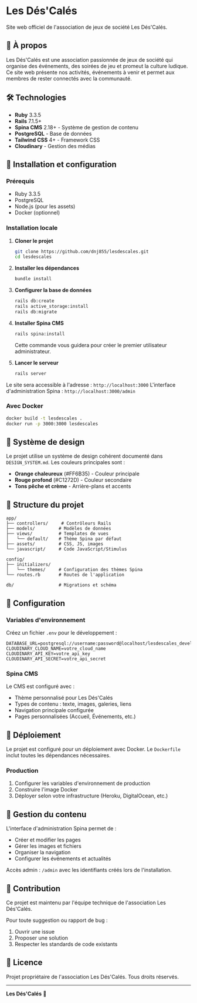 # Les Dés'Calés

Site web officiel de l'association de jeux de société Les Dés'Calés.

## 🎲 À propos

Les Dés'Calés est une association passionnée de jeux de société qui organise des événements, des soirées de jeu et promeut la culture ludique. Ce site web présente nos activités, événements à venir et permet aux membres de rester connectés avec la communauté.

## 🛠 Technologies

- **Ruby** 3.3.5
- **Rails** 7.1.5+
- **Spina CMS** 2.18+ - Système de gestion de contenu
- **PostgreSQL** - Base de données
- **Tailwind CSS** 4+ - Framework CSS
- **Cloudinary** - Gestion des médias

## 🚀 Installation et configuration

### Prérequis

- Ruby 3.3.5
- PostgreSQL
- Node.js (pour les assets)
- Docker (optionnel)

### Installation locale

1. **Cloner le projet**
   ```bash
   git clone https://github.com/dnj855/lesdescales.git
   cd lesdescales
   ```

2. **Installer les dépendances**
   ```bash
   bundle install
   ```

3. **Configurer la base de données**
   ```bash
   rails db:create
   rails active_storage:install
   rails db:migrate
   ```

4. **Installer Spina CMS**
   ```bash
   rails spina:install
   ```
   
   Cette commande vous guidera pour créer le premier utilisateur administrateur.

5. **Lancer le serveur**
   ```bash
   rails server
   ```

Le site sera accessible à l'adresse : `http://localhost:3000`
L'interface d'administration Spina : `http://localhost:3000/admin`

### Avec Docker

```bash
docker build -t lesdescales .
docker run -p 3000:3000 lesdescales
```

## 🎨 Système de design

Le projet utilise un système de design cohérent documenté dans `DESIGN_SYSTEM.md`. Les couleurs principales sont :

- **Orange chaleureux** (#FF6B35) - Couleur principale
- **Rouge profond** (#C1272D) - Couleur secondaire
- **Tons pêche et crème** - Arrière-plans et accents

## 📁 Structure du projet

```
app/
├── controllers/     # Contrôleurs Rails
├── models/         # Modèles de données
├── views/          # Templates de vues
│   └── default/    # Thème Spina par défaut
├── assets/         # CSS, JS, images
└── javascript/     # Code JavaScript/Stimulus

config/
├── initializers/
│   └── themes/     # Configuration des thèmes Spina
└── routes.rb       # Routes de l'application

db/                 # Migrations et schéma
```

## 🔧 Configuration

### Variables d'environnement

Créez un fichier `.env` pour le développement :

```env
DATABASE_URL=postgresql://username:password@localhost/lesdescales_development
CLOUDINARY_CLOUD_NAME=votre_cloud_name
CLOUDINARY_API_KEY=votre_api_key
CLOUDINARY_API_SECRET=votre_api_secret
```

### Spina CMS

Le CMS est configuré avec :
- Thème personnalisé pour Les Dés'Calés
- Types de contenu : texte, images, galeries, liens
- Navigation principale configurée
- Pages personnalisées (Accueil, Événements, etc.)

## 🚀 Déploiement

Le projet est configuré pour un déploiement avec Docker. Le `Dockerfile` inclut toutes les dépendances nécessaires.

### Production

1. Configurer les variables d'environnement de production
2. Construire l'image Docker
3. Déployer selon votre infrastructure (Heroku, DigitalOcean, etc.)

## 📝 Gestion du contenu

L'interface d'administration Spina permet de :
- Créer et modifier les pages
- Gérer les images et fichiers
- Organiser la navigation
- Configurer les événements et actualités

Accès admin : `/admin` avec les identifiants créés lors de l'installation.

## 🤝 Contribution

Ce projet est maintenu par l'équipe technique de l'association Les Dés'Calés. 

Pour toute suggestion ou rapport de bug :
1. Ouvrir une issue
2. Proposer une solution
3. Respecter les standards de code existants

## 📄 Licence

Projet propriétaire de l'association Les Dés'Calés. Tous droits réservés.

---

**Les Dés'Calés** 🎲

